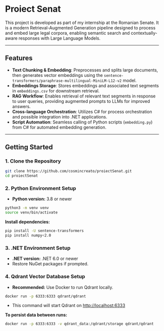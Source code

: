 # Proiect Senat

This project is developed as part of my internship at the Romanian Senate. It is a modern Retrieval-Augmented Generation pipeline designed to process and embed large legal corpora, enabling semantic search and contextually-aware responses with Large Language Models.

---

## Features

- **Text Chunking & Embedding**: Preprocesses and splits large documents, then generates vector embeddings using the `sentence-transformers/paraphrase-multilingual-MiniLM-L12-v2` model.
- **Embeddings Storage**: Stores embeddings and associated text segments in `embeddings.csv` for downstream retrieval.
- **RAG Workflow**: Enables retrieval of relevant text segments in response to user queries, providing augmented prompts to LLMs for improved answers.
- **Cross-language Orchestration**: Utilizes C# for process orchestration and possible integration into .NET applications.
- **Script Automation**: Seamless calling of Python scripts (`embedding.py`) from C# for automated embedding generation.

---

## Getting Started

### 1. Clone the Repository

```bash
git clone https://github.com/cosmincreato/proiectSenat.git
cd proiectSenat
```

### 2. Python Environment Setup

- **Python version:** 3.8 or newer

```bash
python3 -m venv venv
source venv/bin/activate
```

**Install dependencies:**

```bash
pip install -U sentence-transformers
pip install numpy<2.0
```

### 3. .NET Environment Setup

- **.NET version:** .NET 6.0 or newer
- Restore NuGet packages if prompted.

### 4. Qdrant Vector Database Setup

- **Recommended:** Use Docker to run Qdrant locally.

```bash
docker run -p 6333:6333 qdrant/qdrant
```

- This command will start Qdrant on [http://localhost:6333](http://localhost:6333)

**To persist data between runs:**
```bash
docker run -p 6333:6333 -v qdrant_data:/qdrant/storage qdrant/qdrant
```